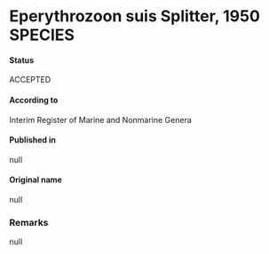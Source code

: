 # Eperythrozoon suis Splitter, 1950 SPECIES

#### Status
ACCEPTED

#### According to
Interim Register of Marine and Nonmarine Genera

#### Published in
null

#### Original name
null

### Remarks
null